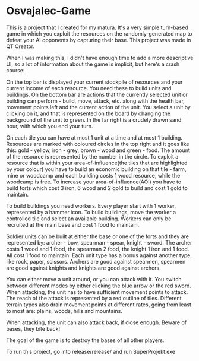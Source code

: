 # Osvajalec-Game
This is a project that I created for my matura. It's a very simple turn-based game in which you exploit the resources on the randomly-generated map to defeat your AI opponents by capturing their base. This project was made in QT Creator.

When I was making this, I didn't have enough time to add a more descriptive UI, so a lot of information about the game is implicit, but here's a crash course:

On the top bar is displayed your current stockpile of resources and your current income of each resource. You need these to build units and buildings. On the bottom bar are actions that the currently selected unit or building can perform - build, move, attack, etc. along with the health bar, movement points left and the current action of the unit. You select a unit by clicking on it, and that is represented on the board by changing the background of the unit to green. In the far right is a crudely drawn sand hour, with which you end your turn. 

On each tile you can have at most 1 unit at a time and at most 1 building. Resources are marked with coloured circles in the top right and it goes like this: gold - yellow, iron - grey, brown - wood and green - food. The amount of the resource is represented by the number in the circle. To exploit a resource that is within your area-of-influence(the tiles that are highlighted by your colour) you have to build an economic building on that tile - farm, mine or woodcamp and each building costs 1 wood resource, while the woodcamp is free. To increase your area-of-influence(AOI) you have to build forts which cost 3 iron, 6 wood and 2 gold to build and cost 1 gold to maintain.

To build buildings you need workers. Every player start with 1 worker, represented by a hammer icon. To build buildings, move the worker a controlled tile and select an available building. Workers can only be recruited at the main base and cost 1 food to maintain.

Soldier units can be built at either the base or one of the forts and they are represented by: archer - bow, spearman - spear, knight - sword. The archer costs 1 wood and 1 food, the spearman 2 food, the knight 1 iron and 1 food. All cost 1 food to maintain. Each unit type has a bonus against another type, like rock, paper, scissors. Archers are good against spearmen, spearmen are good against knights and knights are good against archers.

You can either move a unit around, or you can attack with it. You switch between different modes by either clicking the blue arrow or the red sword. When attacking, the unit has to have sufficient movement points to attack. The reach of the attack is represented by a red outline of tiles. Different terrain types also drain movement points at different rates, going from least to most are: plains, woods, hills and mountains.

When attacking, the unit can also attack back, if close enough. Beware of bases, they bite back!



The goal of the game is to destroy the bases of all other players.


To run this project, go into release/release/ and run SuperProjekt.exe
